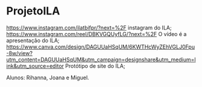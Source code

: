 # ProjetoILA  
https://www.instagram.com/ilatbifpr/?next=%2F instagram do ILA;
https://www.instagram.com/reel/DBKVGQUyfLG/?next=%2F O vídeo é a apresentação do ILA;
https://www.canva.com/design/DAGUUaHSqUM/6KWTHcWyZEhVGLJ0Fpu-8w/view?utm_content=DAGUUaHSqUM&utm_campaign=designshare&utm_medium=link&utm_source=editor Protótipo de site do ILA;

Alunos: Rihanna, Joana e Miguel. 

